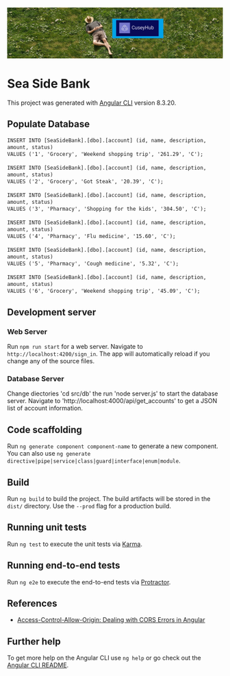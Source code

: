 
![CuseyHub](https://github.com/cusey/ImageForWiki/blob/master/Logos/CuseyHub_Banner_Small.jpg)

# Sea Side Bank

This project was generated with [Angular CLI](https://github.com/angular/angular-cli) version 8.3.20.

## Populate Database

```
INSERT INTO [SeaSideBank].[dbo].[account] (id, name, description, amount, status)
VALUES ('1', 'Grocery', 'Weekend shopping trip', '261.29', 'C');

INSERT INTO [SeaSideBank].[dbo].[account] (id, name, description, amount, status)
VALUES ('2', 'Grocery', 'Got Steak', '20.39', 'C');

INSERT INTO [SeaSideBank].[dbo].[account] (id, name, description, amount, status)
VALUES ('3', 'Pharmacy', 'Shopping for the kids', '304.50', 'C');

INSERT INTO [SeaSideBank].[dbo].[account] (id, name, description, amount, status)
VALUES ('4', 'Pharmacy', 'Flu medicine', '15.60', 'C');

INSERT INTO [SeaSideBank].[dbo].[account] (id, name, description, amount, status)
VALUES ('5', 'Pharmacy', 'Cough medicine', '5.32', 'C');

INSERT INTO [SeaSideBank].[dbo].[account] (id, name, description, amount, status)
VALUES ('6', 'Grocery', 'Weekend shopping trip', '45.09', 'C');
```

## Development server

### Web Server

Run `npm run start` for a web server. Navigate to `http://localhost:4200/sign_in`. The app will automatically reload if you change any of the source files.

### Database Server

Change diectories 'cd src/db' the run 'node server.js' to start the database server. Navigate to 'http://localhost:4000/api/get_accounts' to get a JSON list of account information.     

## Code scaffolding

Run `ng generate component component-name` to generate a new component. You can also use `ng generate directive|pipe|service|class|guard|interface|enum|module`.

## Build

Run `ng build` to build the project. The build artifacts will be stored in the `dist/` directory. Use the `--prod` flag for a production build.

## Running unit tests

Run `ng test` to execute the unit tests via [Karma](https://karma-runner.github.io).

## Running end-to-end tests

Run `ng e2e` to execute the end-to-end tests via [Protractor](http://www.protractortest.org/).

## References    
* [Access-Control-Allow-Origin: Dealing with CORS Errors in Angular](https://daveceddia.com/access-control-allow-origin-cors-errors-in-angular/)

## Further help

To get more help on the Angular CLI use `ng help` or go check out the [Angular CLI README](https://github.com/angular/angular-cli/blob/master/README.md).

